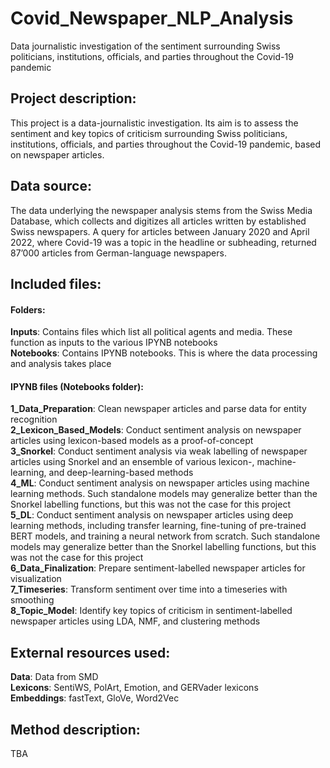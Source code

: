 # Covid_Newspaper_NLP_Analysis
Data journalistic investigation of the sentiment surrounding Swiss politicians, institutions, officials, and parties throughout the Covid-19 pandemic

## Project description:
This project is a data-journalistic investigation. Its aim is to assess the sentiment and key topics of criticism surrounding Swiss politicians, institutions, officials, and parties throughout the Covid-19 pandemic, based on newspaper articles.<br>

## Data source:
The data underlying the newspaper analysis stems from the Swiss Media Database, which collects and digitizes all articles written by established Swiss newspapers. A query for articles between January 2020 and April 2022, where Covid-19 was a topic in the headline or subheading, returned 87’000 articles from German-language newspapers.<br>

## Included files: 
#### Folders:
**Inputs**: Contains files which list all political agents and media. These function as inputs to the various IPYNB notebooks<br>
**Notebooks**: Contains IPYNB notebooks. This is where the data processing and analysis takes place<br>

#### IPYNB files (Notebooks folder):
**1_Data_Preparation**:  Clean newspaper articles and parse data for entity recognition<br>
**2_Lexicon_Based_Models**: Conduct sentiment analysis on newspaper articles using lexicon-based models as a proof-of-concept<br>
**3_Snorkel**:  Conduct sentiment analysis via weak labelling of newspaper articles using Snorkel and an ensemble of various lexicon-, machine-learning, and deep-learning-based methods<br>
**4_ML**:  Conduct sentiment analysis on newspaper articles using machine learning methods. Such standalone models may generalize better than the Snorkel labelling functions, but this was not the case for this project<br>
**5_DL**:  Conduct sentiment analysis on newspaper articles using deep learning methods, including transfer learning, fine-tuning of pre-trained BERT models, and training a neural network from scratch. Such standalone models may generalize better than the Snorkel labelling functions, but this was not the case for this project<br>
**6_Data_Finalization**:  Prepare sentiment-labelled newspaper articles for visualization<br>
**7_Timeseries**:  Transform sentiment over time into a timeseries with smoothing<br>
**8_Topic_Model**:  Identify key topics of criticism in sentiment-labelled newspaper articles using LDA, NMF, and clustering methods<br>

## External resources used:
**Data**: Data from SMD<br>
**Lexicons**: SentiWS, PolArt, Emotion, and GERVader lexicons<br>
**Embeddings**: fastText, GloVe, Word2Vec<br>

## Method description:
TBA